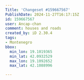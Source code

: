 ```yaml
---
Title: 'Changeset #159667567'
PublishDate: 2024-11-27T16:17:15Z
id: 159667567
user: Ancap-chan
comment: houses and roads
created_by: iD 2.30.4
tags:
- Montenegro
bbox:
  min_lon: 19.1019365
  min_lat: 42.0932529
  max_lon: 19.1092652
  max_lat: 42.1088996

---
```

